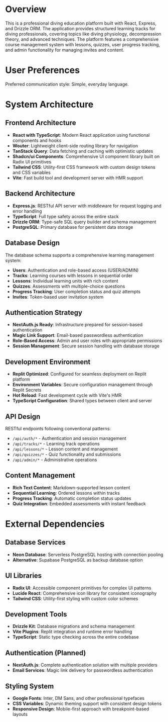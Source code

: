 # Overview

This is a professional diving education platform built with React, Express, and Drizzle ORM. The application provides structured learning tracks for diving professionals, covering topics like diving physiology, decompression theory, and advanced techniques. The platform features a comprehensive course management system with lessons, quizzes, user progress tracking, and admin functionality for managing invites and content.

# User Preferences

Preferred communication style: Simple, everyday language.

# System Architecture

## Frontend Architecture
- **React with TypeScript**: Modern React application using functional components and hooks
- **Wouter**: Lightweight client-side routing library for navigation
- **TanStack Query**: Data fetching and caching with optimistic updates
- **Shadcn/ui Components**: Comprehensive UI component library built on Radix UI primitives
- **Tailwind CSS**: Utility-first CSS framework with custom design tokens and CSS variables
- **Vite**: Fast build tool and development server with HMR support

## Backend Architecture
- **Express.js**: RESTful API server with middleware for request logging and error handling
- **TypeScript**: Full type safety across the entire stack
- **Drizzle ORM**: Type-safe SQL query builder and schema management
- **PostgreSQL**: Primary database for persistent data storage

## Database Design
The database schema supports a comprehensive learning management system:
- **Users**: Authentication and role-based access (USER/ADMIN)
- **Tracks**: Learning courses with lessons in sequential order
- **Lessons**: Individual learning units with rich content
- **Quizzes**: Assessments with multiple-choice questions
- **Progress Tracking**: User completion status and quiz attempts
- **Invites**: Token-based user invitation system

## Authentication Strategy
- **NextAuth.js Ready**: Infrastructure prepared for session-based authentication
- **Magic Link Support**: Email-based passwordless authentication
- **Role-Based Access**: Admin and user roles with appropriate permissions
- **Session Management**: Secure session handling with database storage

## Development Environment
- **Replit Optimized**: Configured for seamless deployment on Replit platform
- **Environment Variables**: Secure configuration management through Replit Secrets
- **Hot Reload**: Fast development cycle with Vite's HMR
- **TypeScript Configuration**: Shared types between client and server

## API Design
RESTful endpoints following conventional patterns:
- `/api/auth/*` - Authentication and session management
- `/api/tracks/*` - Learning track operations
- `/api/lessons/*` - Lesson content and management
- `/api/quizzes/*` - Quiz functionality and submissions
- `/api/admin/*` - Administrative operations

## Content Management
- **Rich Text Content**: Markdown-supported lesson content
- **Sequential Learning**: Ordered lessons within tracks
- **Progress Tracking**: Automatic completion status updates
- **Quiz Integration**: Embedded assessments with instant feedback

# External Dependencies

## Database Services
- **Neon Database**: Serverless PostgreSQL hosting with connection pooling
- **Alternative**: Supabase PostgreSQL as backup database option

## UI Libraries
- **Radix UI**: Accessible component primitives for complex UI patterns
- **Lucide React**: Comprehensive icon library for consistent iconography
- **Tailwind CSS**: Utility-first styling with custom color schemes

## Development Tools
- **Drizzle Kit**: Database migrations and schema management
- **Vite Plugins**: Replit integration and runtime error handling
- **TypeScript**: Static type checking across the entire codebase

## Authentication (Planned)
- **NextAuth.js**: Complete authentication solution with multiple providers
- **Email Services**: Magic link delivery for passwordless authentication

## Styling System
- **Google Fonts**: Inter, DM Sans, and other professional typefaces
- **CSS Variables**: Dynamic theming support with consistent design tokens
- **Responsive Design**: Mobile-first approach with breakpoint-based layouts